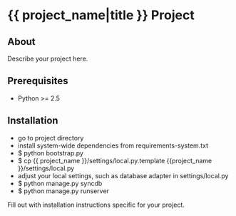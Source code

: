 # {{ project_name|title }} Project #

## About ##

Describe your project here.

## Prerequisites ##

- Python >= 2.5

## Installation ##
- go to project directory
- install system-wide dependencies from requirements-system.txt
- $ python bootstrap.py
- $ cp {{ project_name }}/settings/local.py.template {{project_name }}/settings/local.py
- adjust your local settings, such as database adapter in settings/local.py
- $ python manage.py syncdb
- $ python manage.py runserver

Fill out with installation instructions specific for your project.
